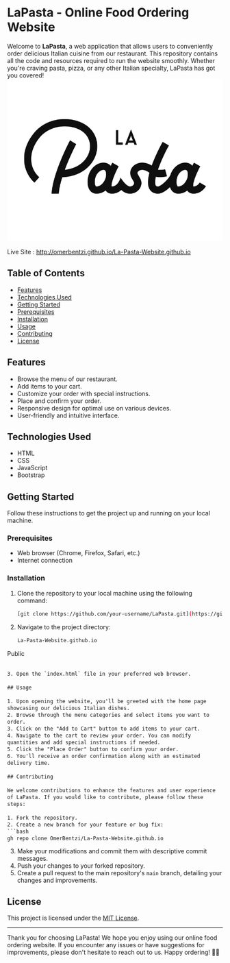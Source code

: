 # LaPasta - Online Food Ordering Website

Welcome to **LaPasta**, a web application that allows users to conveniently order delicious Italian cuisine from our restaurant. This repository contains all the code and resources required to run the website smoothly. Whether you're craving pasta, pizza, or any other Italian specialty, LaPasta has got you covered!
![LaPasta Screenshot](./images/LaPastaLogo.png)

Live Site : http://omerbentzi.github.io/La-Pasta-Website.github.io
## Table of Contents

- [Features](#features)
- [Technologies Used](#technologies-used)
- [Getting Started](#getting-started)
- [Prerequisites](#prerequisites)
- [Installation](#installation)
- [Usage](#usage)
- [Contributing](#contributing)
- [License](#license)

## Features

- Browse the menu of our restaurant.
- Add items to your cart.
- Customize your order with special instructions.
- Place and confirm your order.
- Responsive design for optimal use on various devices.
- User-friendly and intuitive interface.

## Technologies Used

- HTML
- CSS
- JavaScript
- Bootstrap

## Getting Started

Follow these instructions to get the project up and running on your local machine.

### Prerequisites

- Web browser (Chrome, Firefox, Safari, etc.)
- Internet connection

### Installation

1. Clone the repository to your local machine using the following command:

   ```bash
   [git clone https://github.com/your-username/LaPasta.git](https://github.com/OmerBentzi/La-Pasta-Website.github.io.git)
   ```

2. Navigate to the project directory:

   ```bash
   La-Pasta-Website.github.io
Public

   ```

3. Open the `index.html` file in your preferred web browser.

## Usage

1. Upon opening the website, you'll be greeted with the home page showcasing our delicious Italian dishes.
2. Browse through the menu categories and select items you want to order.
3. Click on the "Add to Cart" button to add items to your cart.
4. Navigate to the cart to review your order. You can modify quantities and add special instructions if needed.
5. Click the "Place Order" button to confirm your order.
6. You'll receive an order confirmation along with an estimated delivery time.

## Contributing

We welcome contributions to enhance the features and user experience of LaPasta. If you would like to contribute, please follow these steps:

1. Fork the repository.
2. Create a new branch for your feature or bug fix:
   ```bash
   gh repo clone OmerBentzi/La-Pasta-Website.github.io
   ```
3. Make your modifications and commit them with descriptive commit messages.
4. Push your changes to your forked repository.
5. Create a pull request to the main repository's `main` branch, detailing your changes and improvements.

## License

This project is licensed under the [MIT License](https://opensource.org/licenses/MIT).

---

Thank you for choosing LaPasta! We hope you enjoy using our online food ordering website. If you encounter any issues or have suggestions for improvements, please don't hesitate to reach out to us. Happy ordering! 🍝🍕
